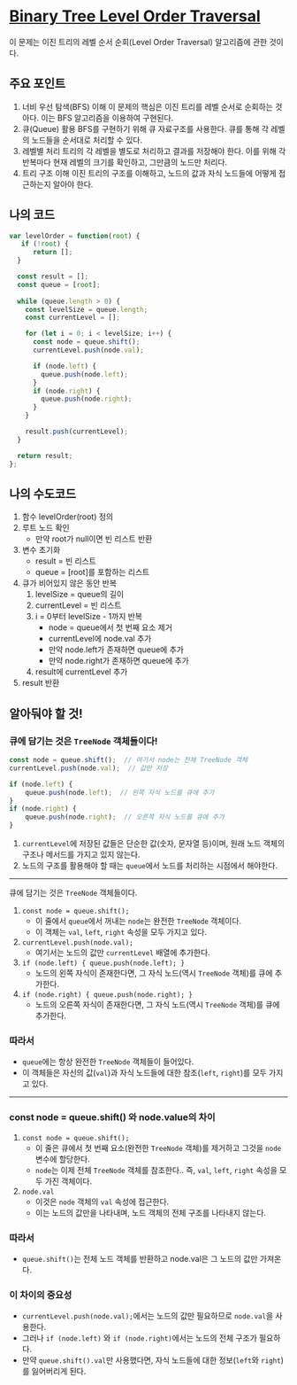# [Binary Tree Level Order Traversal](https://leetcode.com/problems/binary-tree-level-order-traversal/)

이 문제는 이진 트리의 레벨 순서 순회(Level Order Traversal) 알고리즘에 관한 것이다.

## 주요 포인트

1. 너비 우선 탐색(BFS) 이해
이 문제의 핵심은 이진 트리를 레벨 순서로 순회하는 것아다. 이는 BFS 알고리즘을 이용하여 구현된다.
2. 큐(Queue) 활용
BFS를 구현하기 위해 큐 자료구조를 사용한다. 큐를 통해 각 레벨의 노드들을 순서대로 처리할 수 있다.
3. 레벨별 처리
트리의 각 레벨을 별도로 처리하고 결과를 저장해야 한다. 이를 위해 각 반복마다 현재 레벨의 크기를 확인하고, 그만큼의 노드만 처리다.
4. 트리 구조 이해
이진 트리의 구조를 이해하고, 노드의 값과 자식 노드들에 어떻게 접근하는지 알아야 한다.

## 나의 코드

```jsx
var levelOrder = function(root) {
   if (!root) {
      return [];
  }

  const result = [];
  const queue = [root];
  
  while (queue.length > 0) {
    const levelSize = queue.length;
    const currentLevel = [];

    for (let i = 0; i < levelSize; i++) {
      const node = queue.shift();
      currentLevel.push(node.val);

      if (node.left) {
        queue.push(node.left);
      }
      if (node.right) {
        queue.push(node.right);
      }
    }

    result.push(currentLevel);
  }

  return result;
};
```

## 나의 수도코드

1. 함수 levelOrder(root) 정의
2. 루트 노드 확인
    - 만약 root가 null이면 빈 리스트 반환
3. 변수 초기화
    - result = 빈 리스트
    - queue = [root]를 포함하는 리스트
4. 큐가 비어있지 않은 동안 반복
    1. levelSize = queue의 길이
    2. currentLevel = 빈 리스트
    3. i = 0부터 levelSize - 1까지 반복
        - node = queue에서 첫 번째 요소 제거
        - currentLevel에 node.val 추가
        - 만약 node.left가 존재하면 queue에 추가
        - 만약 node.right가 존재하면 queue에 추가
    4. result에 currentLevel 추가
5. result 반환

## 알아둬야 할 것!

### 큐에 담기는 것은 `TreeNode` 객체들이다!

```jsx
const node = queue.shift();  // 여기서 node는 전체 TreeNode 객체
currentLevel.push(node.val);  // 값만 저장

if (node.left) {
    queue.push(node.left);  // 왼쪽 자식 노드를 큐에 추가
}
if (node.right) {
    queue.push(node.right);  // 오른쪽 자식 노드를 큐에 추가
}
```

1. `currentLevel`에 저장된 값들은 단순한 값(숫자, 문자열 등)이며, 원래 노드 객체의 구조나 메서드를 가지고 있지 않는다.
2. 노드의 구조를 활용해야 할 때는 `queue`에서 노드를 처리하는 시점에서 해야한다.

---

큐에 담기는 것은 `TreeNode` 객체들이다.

1. `const node = queue.shift();`
    - 이 줄에서 `queue`에서 꺼내는 `node`는 완전한 `TreeNode` 객체이다.
    - 이 객체는 `val`, `left`, `right` 속성을 모두 가지고 있다.
2. `currentLevel.push(node.val);`
    - 여기서는 노드의 값만 `currentLevel` 배열에 추가한다.
3. `if (node.left) { queue.push(node.left); }`
    - 노드의 왼쪽 자식이 존재한다면, 그 자식 노드(역시 `TreeNode` 객체)를 큐에 추가한다.
4. `if (node.right) { queue.push(node.right); }`
    - 노드의 오른쪽 자식이 존재한다면, 그 자식 노드(역시 `TreeNode` 객체)를 큐에 추가한다.

### 따라서

- `queue`에는 항상 완전한 `TreeNode` 객체들이 들어있다.
- 이 객체들은 자신의 값(`val`)과 자식 노드들에 대한 참조(`left`, `right`)를 모두 가지고 있다.

---

### const node = queue.shift() 와 node.value의 차이

1. `const node = queue.shift();`
    - 이 줄은 큐에서 첫 번째 요소(완전한 `TreeNode` 객체)를 제거하고 그것을 `node` 변수에 할당한다.
    - `node`는 이제 전체 `TreeNode` 객체를 참조한다.. 즉, `val`, `left`, `right` 속성을 모두 가진 객체이다.
2. `node.val`
    - 이것은 `node` 객체의 `val` 속성에 접근한다.
    - 이는 노드의 값만을 나타내며, 노드 객체의 전체 구조를 나타내지 않는다.

### 따라서

- `queue.shift()`는 전체 노드 객체를 반환하고 node.val은 그 노드의 값만 가져온다.

### 이 차이의 중요성

- `currentLevel.push(node.val);`에서는 노드의 값만 필요하므로 `node.val`을 사용한다.
- 그러나 `if (node.left)` 와 `if (node.right)`에서는 노드의 전체 구조가 필요하다.
- 만약 `queue.shift().val`만 사용했다면, 자식 노드들에 대한 정보(`left`와 `right`)를 잃어버리게 된다.
